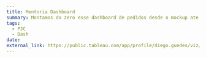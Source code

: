 ```yaml
---
title: Mentoria Dashboard
summary: Montamos do zero esse dashboard de pedidos desde o mockup ate o final.
tags:
  - PJC
  - Dash
date: 
external_link: https://public.tableau.com/app/profile/diego.guedes/viz/DashboarddePedidos-Mentoria/Dashboard-Pedidos
---
```

